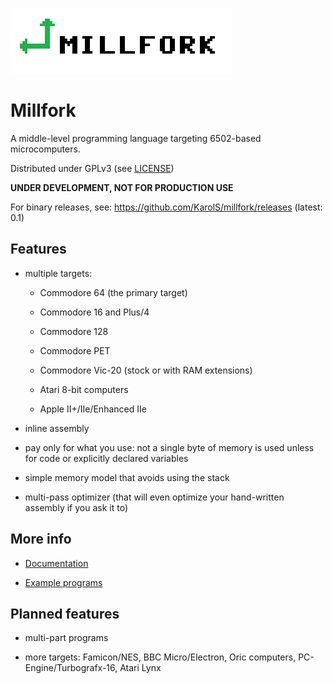![](logo_transparent.png)

# Millfork

A middle-level programming language targeting 6502-based microcomputers. 

Distributed under GPLv3 (see [LICENSE](LICENSE))

**UNDER DEVELOPMENT, NOT FOR PRODUCTION USE**

For binary releases, see: https://github.com/KarolS/millfork/releases (latest: 0.1)

## Features

* multiple targets:

    * Commodore 64 (the primary target)
    
    * Commodore 16 and Plus/4
    
    * Commodore 128
    
    * Commodore PET
    
    * Commodore Vic-20 (stock or with RAM extensions)
    
    * Atari 8-bit computers
    
    * Apple II+/IIe/Enhanced IIe

* inline assembly

* pay only for what you use: not a single byte of memory is used unless for code or explicitly declared variables

* simple memory model that avoids using the stack

* multi-pass optimizer (that will even optimize your hand-written assembly if you ask it to)

## More info

* [Documentation](doc/README.md)

* [Example programs](examples/README.md)

## Planned features

* multi-part programs

* more targets: Famicon/NES, BBC Micro/Electron, Oric computers, PC-Engine/Turbografx-16, Atari Lynx
